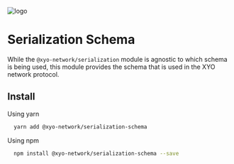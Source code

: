 [logo]: https://www.xy.company/img/home/logo_xy.png

![logo]

# Serialization Schema

While the `@xyo-network/serialization` module is agnostic to which schema is being used, this module provides the schema that is used in the XYO network protocol.

## Install

Using yarn

```sh
  yarn add @xyo-network/serialization-schema
```

Using npm

```sh
  npm install @xyo-network/serialization-schema --save
```